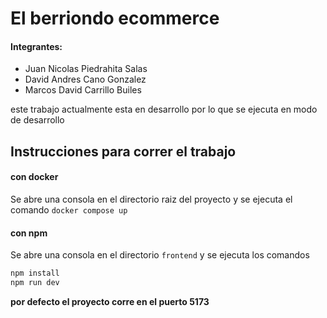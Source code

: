 # El berriondo ecommerce

#### Integrantes:
- Juan Nicolas Piedrahita Salas
- David Andres Cano Gonzalez
- Marcos David Carrillo Builes

este trabajo actualmente esta en desarrollo por lo que se ejecuta en modo de desarrollo

## Instrucciones para correr el trabajo

#### con docker
Se abre una consola en el directorio raiz del proyecto y se ejecuta el comando `docker compose up`

#### con npm
Se abre una consola en el directorio `frontend` y se ejecuta los comandos

```bash
npm install
npm run dev
```

**por defecto el proyecto corre en el puerto 5173**
